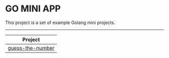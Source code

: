# GO MINI APP

This project is a set of example Golang mini projects.

<hr />

| Project           |
|-------------------|
| [guess-the-number](guess-the-number)  |
